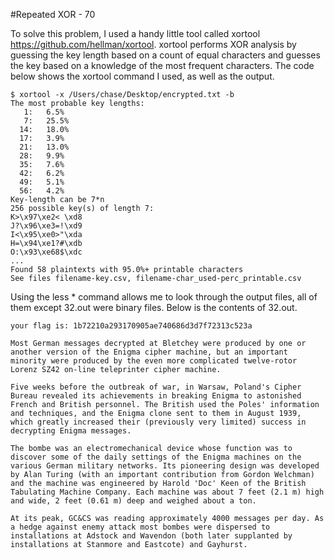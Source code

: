 #Repeated XOR - 70

To solve this problem, I used a handy little tool called xortool  https://github.com/hellman/xortool. xortool performs XOR analysis by guessing the key length based on a count of equal characters and guesses the key based on a knowledge of the most frequent characters. The code below shows the xortool command I used, as well as the output.

```
$ xortool -x /Users/chase/Desktop/encrypted.txt -b
The most probable key lengths:
   1:   6.5%
   7:   25.5%
  14:   18.0%
  17:   3.9%
  21:   13.0%
  28:   9.9%
  35:   7.6%
  42:   6.2%
  49:   5.1%
  56:   4.2%
Key-length can be 7*n
256 possible key(s) of length 7:
K>\x97\xe2< \xd8
J?\x96\xe3=!\xd9
I<\x95\xe0>"\xda
H=\x94\xe1?#\xdb
O:\x93\xe68$\xdc
...
Found 58 plaintexts with 95.0%+ printable characters
See files filename-key.csv, filename-char_used-perc_printable.csv

```

Using the less * command allows me to look through the output files, all of them except 32.out were binary files. Below is the contents of 32.out.

```
your flag is: 1b72210a293170905ae740686d3d7f72313c523a

Most German messages decrypted at Bletchey were produced by one or another version of the Enigma cipher machine, but an important minority were produced by the even more complicated twelve-rotor Lorenz SZ42 on-line teleprinter cipher machine.

Five weeks before the outbreak of war, in Warsaw, Poland's Cipher Bureau revealed its achievements in breaking Enigma to astonished French and British personnel. The British used the Poles' information and techniques, and the Enigma clone sent to them in August 1939, which greatly increased their (previously very limited) success in decrypting Enigma messages.

The bombe was an electromechanical device whose function was to discover some of the daily settings of the Enigma machines on the various German military networks. Its pioneering design was developed by Alan Turing (with an important contribution from Gordon Welchman) and the machine was engineered by Harold 'Doc' Keen of the British Tabulating Machine Company. Each machine was about 7 feet (2.1 m) high and wide, 2 feet (0.61 m) deep and weighed about a ton.

At its peak, GC&CS was reading approximately 4000 messages per day. As a hedge against enemy attack most bombes were dispersed to installations at Adstock and Wavendon (both later supplanted by installations at Stanmore and Eastcote) and Gayhurst.
```
